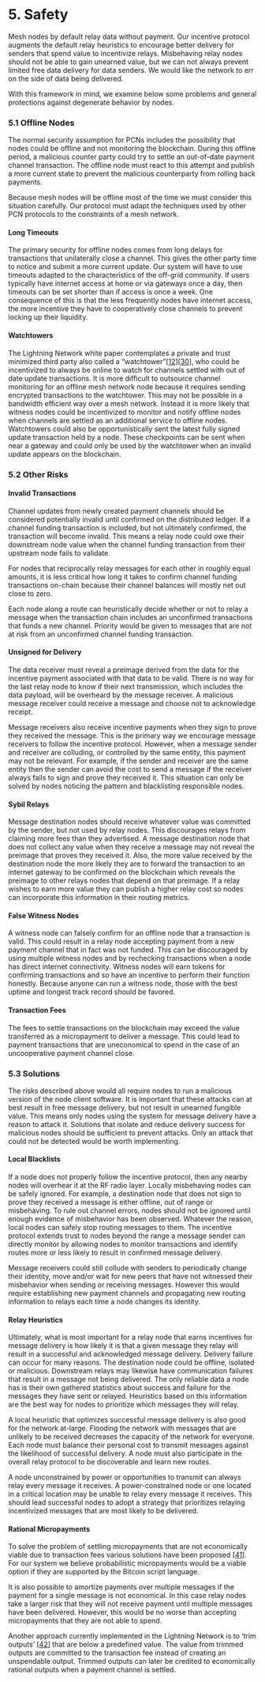# 5. Safety

Mesh nodes by default relay data without payment. Our incentive protocol augments the default relay heuristics to encourage better delivery for senders that spend value to incentivize relays. Misbehaving relay nodes should not be able to gain unearned value, but we can not always prevent limited free data delivery for data senders. We would like the network to err on the side of data being delivered.

With this framework in mind, we examine below some problems and general protections against degenerate behavior by nodes.

### 5.1 Offline Nodes

The normal security assumption for PCNs includes the possibility that nodes could be offline and not monitoring the blockchain. During this offline period, a malicious counter party could try to settle an out-of-date payment channel transaction. The offline node must react to this attempt and publish a more current state to prevent the malicious counterparty from rolling back payments.

Because mesh nodes will be offline most of the time we must consider this situation carefully. Our protocol must adapt the techniques used by other PCN protocols to the constraints of a mesh network.

#### Long Timeouts

The primary security for offline nodes comes from long delays for transactions that unilaterally close a channel. This gives the other party time to notice and submit a more current update. Our system will have to use timeouts adapted to the characteristics of the off-grid community. If users typically have internet access at home or via gateways once a day, then timeouts can be set shorter than if access is once a week. One consequence of this is that the less frequently nodes have internet access, the more incentive they have to cooperatively close channels to prevent locking up their liquidity.

#### Watchtowers

The Lightning Network white paper contemplates a private and trust minimized third party also called a “watchtower”\[[12](references.md#12-poon-j-dryja-t-2015-the-bitcoin-lightning-network-url-https-lightning-network-lightning-network-paper-pdf-accessed-29-sep-2018)\]\[[30](references.md#30-the-mit-digital-currency-initiative-watchtower-watch-channels-for-fraudulent-transactions-url-https-github-com-mit-dci-lit-tree-master-watchtower-accessed-29-sep-2018)\], who could be incentivized to always be online to watch for channels settled with out of date update transactions. It is more difficult to outsource channel monitoring for an offline mesh network node because it requires sending encrypted transactions to the watchtower. This may not be possible in a bandwidth efficient way over a mesh network. Instead it is more likely that witness nodes could be incentivized to monitor and notify offline nodes when channels are settled as an additional service to offline nodes. Watchtowers could also be opportunistically sent the latest fully signed update transaction held by a node. These checkpoints can be sent when near a gateway and could only be used by the watchtower when an invalid update appears on the blockchain.

### 5.2 Other Risks

#### Invalid Transactions

Channel updates from newly created payment channels should be considered potentially invalid until confirmed on the distributed ledger. If a channel funding transaction is included, but not ultimately confirmed, the transaction will become invalid. This means a relay node could owe their downstream node value when the channel funding transaction from their upstream node fails to validate.

For nodes that reciprocally relay messages for each other in roughly equal amounts, it is less critical how long it takes to confirm channel funding transactions on-chain because their channel balances will mostly net out close to zero.

Each node along a route can heuristically decide whether or not to relay a message when the transaction chain includes an unconfirmed transactions that funds a new channel. Priority would be given to messages that are not at risk from an unconfirmed channel funding transaction.

#### Unsigned for Delivery

The data receiver must reveal a preimage derived from the data for the incentive payment associated with that data to be valid. There is no way for the last relay node to know if their next transmission, which includes the data payload, will be overheard by the message receiver. A malicious message receiver could receive a message and choose not to acknowledge receipt.

Message receivers also receive incentive payments when they sign to prove they received the message. This is the primary way we encourage message receivers to follow the incentive protocol. However, when a message sender and receiver are colluding, or controlled by the same entity, this payment may not be relevant. For example, if the sender and receiver are the same entity then the sender can avoid the cost to send a message if the receiver always fails to sign and prove they received it. This situation can only be solved by nodes noticing the pattern and blacklisting responsible nodes.

#### Sybil Relays

Message destination nodes should receive whatever value was committed by the sender, but not used by relay nodes. This discourages relays from claiming more fees than they advertised. A message destination node that does not collect any value when they receive a message may not reveal the preimage that proves they received it. Also, the more value received by the destination node the more likely they are to forward the transaction to an internet gateway to be confirmed on the blockchain which reveals the preimage to other relays nodes that depend on that preimage.  If a relay wishes to earn more value they can publish a higher relay cost so nodes can incorporate this information in their routing metrics.

#### False Witness Nodes

A witness node can falsely confirm for an offline node that a transaction is valid. This could result in a relay node accepting payment from a new payment channel that in fact was not funded. This can be discouraged by using multiple witness nodes and by rechecking transactions when a node has direct internet connectivity. Witness nodes will earn tokens for confirming transactions and so have an incentive to perform their function honestly. Because anyone can run a witness node, those with the best uptime and longest track record should be favored.

#### Transaction Fees

The fees to settle transactions on the blockchain may exceed the value transferred as a micropayment to deliver a message. This could lead to payment transactions that are uneconomical to spend in the case of an uncooperative payment channel close.

### 5.3 Solutions

The risks described above would all require nodes to run a malicious version of the node client software. It is important that these attacks can at best result in free message delivery, but not result in unearned fungible value. This means only nodes using the system for message delivery have a reason to attack it. Solutions that isolate and reduce delivery success for malicious nodes should be sufficient to prevent attacks. Only an attack that could not be detected would be worth implementing.

#### Local Blacklists

If a node does not properly follow the incentive protocol, then any nearby nodes will overhear it at the RF radio layer. Locally misbehaving nodes can be safely ignored. For example, a destination node that does not sign to prove they received a message is either offline, out of range or misbehaving. To rule out channel errors, nodes should not be ignored until enough evidence of misbehavior has been observed. Whatever the reason, local nodes can safely stop routing messages to them. The incentive protocol extends trust to nodes beyond the range a message sender can directly monitor by allowing nodes to monitor transactions and identify routes more or less likely to result in confirmed message delivery.

Message receivers could still collude with senders to periodically change their identity, move and/or wait for new peers that have not witnessed their misbehavior when sending or receiving messages. However this would require establishing new payment channels and propagating new routing information to relays each time a node changes its identity.

#### Relay Heuristics

Ultimately, what is most important for a relay node that earns incentives for message delivery is how likely it is that a given message they relay will result in a successful and acknowledged message delivery. Delivery failure can occur for many reasons. The destination node could be offline, isolated or malicious. Downstream relays may likewise have communication failures that result in a message not being delivered. The only reliable data a node has is their own gathered statistics about success and failure for the messages they have sent or relayed. Heuristics based on this information are the best way for nodes to prioritize which messages they will relay.

A local heuristic that optimizes successful message delivery is also good for the network at-large. Flooding the network with messages that are unlikely to be received decreases the capacity of the network for everyone. Each node must balance their personal cost to transmit messages against the likelihood of successful delivery. A node must also participate in the overall relay protocol to be discoverable and learn new routes.

A node unconstrained by power or opportunities to transmit can always relay every message it receives. A power-constrained node or one located in a critical location may be unable to relay every message it receives. This should lead successful nodes to adopt a strategy that prioritizes relaying incentivized messages that are most likely to be delivered.

#### Rational Micropayments

To solve the problem of settling micropayments that are not economically viable due to transaction fees various solutions have been proposed \[[41](references.md#41-discussion-topic-htlcs-dont-work-for-micropayments-on-stackoverflow-com-https-bitcoin-stackexchange-com-questions-85650-htlcs-dont-work-for-micropayments-accessed-16-may-2019)\]. For our system we believe probabilistic micropayments would be a viable option if they are supported by the Bitcoin script language.

It is also possible to amortize payments over multiple messages if the payment for a single message is not economical. In this case relay nodes take a larger risk that they will not receive payment until multiple messages have been delivered. However, this would be no worse than accepting micropayments that they are not able to spend.

Another approach currently implemented in the Lightning Network is to ‘trim outputs’ \[[42](references.md#42-basis-of-lightning-technology-bolt-specification-bolt-3-https-github-com-lightningnetwork-lightning-rfc-blob-master-03-transactions-md-trimmed-outputs-accessed-2019-may-16)\] that are below a predefined value. The value from trimmed outputs are committed to the transaction fee instead of creating an unspendable output. Trimmed outputs can later be credited to economically rational outputs when a payment channel is settled.

